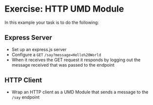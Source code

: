 # Exercise: HTTP UMD Module

In this example your task is to do the following:

## Express Server

* Set up an express.js server
* Configure a `GET` `/say?message=Hello%20World` 
* When it receives the GET request it responds by logging out the message received that was passed to the endpoint

## HTTP Client

* Wrap an HTTP client as a UMD Module that sends a message to the `/say` endpoint

